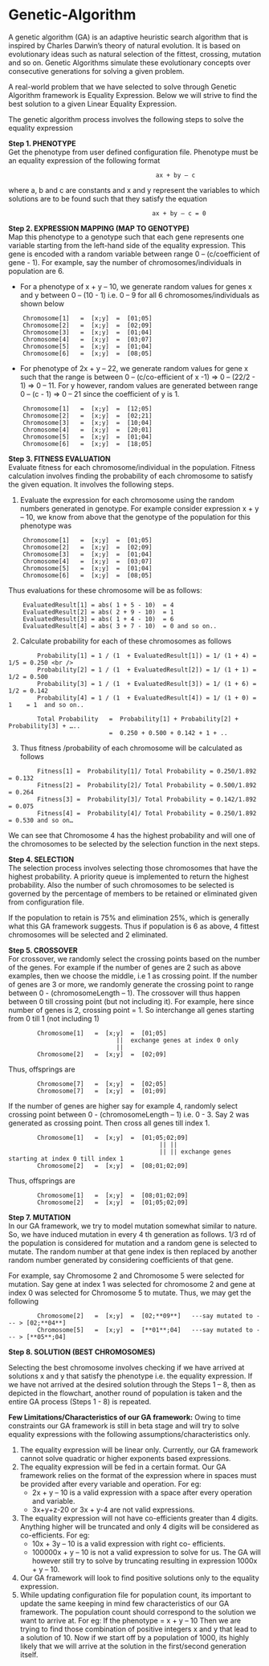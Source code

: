 # Genetic-Algorithm
A genetic algorithm (GA) is an adaptive heuristic search algorithm that is inspired by Charles Darwin’s theory of natural evolution. It is based on evolutionary ideas such as natural selection of the fittest, crossing, mutation and so on. Genetic Algorithms simulate these evolutionary concepts over consecutive generations for solving a given problem.

A real-world problem that we have selected to solve through Genetic Algorithm framework is Equality Expression. Below we will strive to find the best solution to a given Linear Equality Expression.

The genetic algorithm process involves the following steps to solve the equality expression

**Step 1. PHENOTYPE** <br />
Get the phenotype from user defined configuration file. Phenotype must be an equality expression of the following format <br /> 
```
                                         ax + by – c 
```
where a, b and c are constants and x and y represent the variables to which solutions are to be found such that they satisfy the equation <br />
```
                                        ax + by – c = 0 
```

**Step 2. EXPRESSION MAPPING (MAP TO GENOTYPE)** <br />
Map this phenotype to a genotype such that each gene represents one variable starting from the left-hand side of the equality expression. This gene is encoded with a random variable between range 0 – (c/coefficient of gene - 1). For example, say the number of chromosomes/individuals in population are 6. <br />
-	For a phenotype of x + y – 10, we generate random values for genes x and y between 0 – (10 - 1) i.e. 0 – 9 for all 6 chromosomes/individuals as shown below <br />

```
	Chromosome[1]   =  [x;y]  =  [01;05] 
	Chromosome[2]   =  [x;y]  =  [02;09] 
	Chromosome[3]   =  [x;y]  =  [01;04] 
	Chromosome[4]   =  [x;y]  =  [03;07] 
	Chromosome[5]   =  [x;y]  =  [01;04] 
	Chromosome[6]   =  [x;y]  =  [08;05]
```
-	For phenotype of 2x + y – 22, we generate random values for gene x such that the range is between 0 – (c/co-efficient of x -1) =>  0 – (22/2 - 1)  => 0 – 11. For y however, random values are generated between range 0 – (c - 1) => 0 – 21 since the coefficient of y is 1. <br />

```
	Chromosome[1]   =  [x;y]  =  [12;05] 
	Chromosome[2]   =  [x;y]  =  [02;21] 
	Chromosome[3]   =  [x;y]  =  [10;04] 
	Chromosome[4]   =  [x;y]  =  [20;01] 
	Chromosome[5]   =  [x;y]  =  [01;04] 
	Chromosome[6]   =  [x;y]  =  [18;05] 
```

**Step 3. FITNESS EVALUATION** <br />
Evaluate fitness for each chromosome/individual in the population. Fitness calculation involves finding the probability of each chromosome to satisfy the given equation. It involves the following steps. <br />
1.	Evaluate the expression for each chromosome using the random numbers generated in genotype. For example consider expression x + y – 10, we know from above that the genotype of the population for this phenotype was <br />

```
	Chromosome[1]   =  [x;y]  =  [01;05] 
	Chromosome[2]   =  [x;y]  =  [02;09] 
	Chromosome[3]   =  [x;y]  =  [01;04]
	Chromosome[4]   =  [x;y]  =  [03;07] 
	Chromosome[5]   =  [x;y]  =  [01;04] 
	Chromosome[6]   =  [x;y]  =  [08;05] 
```

Thus evaluations for these chromosome will be as follows: <br />

     	EvaluatedResult[1] = abs( 1 + 5 - 10)  = 4
      	EvaluatedResult[2] = abs( 2 + 9 - 10)  = 1
      	EvaluatedResult[3] = abs( 1 + 4 - 10)  = 6
      	EvaluatedResult[4] = abs( 3 + 7 - 10)  = 0 and so on..


2.	Calculate probability for each of these chromosomes as follows
```
      	Probability[1] = 1 / (1  + EvaluatedResult[1]) = 1/ (1 + 4) = 1/5 = 0.250 <br />
      	Probability[2] = 1 / (1  + EvaluatedResult[2]) = 1/ (1 + 1) = 1/2 = 0.500 
      	Probability[3] = 1 / (1  + EvaluatedResult[3]) = 1/ (1 + 6) = 1/2 = 0.142
      	Probability[4] = 1 / (1  + EvaluatedResult[4]) = 1/ (1 + 0) =  1    = 1  and so on..

      	Total Probability   =  Probability[1] + Probability[2] + Probability[3] + …..
                    	    =  0.250 + 0.500 + 0.142 + 1 + ..
```
3.	Thus fitness /probability of each chromosome will be calculated as follows
```
      	Fitness[1] =  Probability[1]/ Total Probability = 0.250/1.892 = 0.132
      	Fitness[2] =  Probability[2]/ Total Probability = 0.500/1.892 = 0.264
      	Fitness[3] =  Probability[3]/ Total Probability = 0.142/1.892 = 0.075
      	Fitness[4] =  Probability[4]/ Total Probability = 0.250/1.892 = 0.530 and so on…
```
We can see that Chromosome 4 has the highest probability and will one of the chromosomes to be selected by the selection function in the next steps.

**Step 4. SELECTION**<br />
The selection process involves selecting those chromosomes that have the highest probability.
A priority queue is implemented to return the highest probability. Also the number of such chromosomes to be selected is governed by the percentage of members to be retained or eliminated given from configuration file.

If the population to retain is 75% and elimination 25%, which is generally what this GA framework suggests. Thus if population is 6 as above, 4 fittest chromosomes will be selected and 2 eliminated.


**Step 5. CROSSOVER** <br />
For crossover, we randomly select the crossing points based on the number of the genes. For example if the number of genes are 2 such as above examples, then we choose the middle, i.e 1 as crossing point. If the number of genes are 3 or more, we randomly generate the crossing point to range between 0 - (chromosomeLength – 1). The crossover will thus happen between 0 till crossing point (but not including it).
For example, here since number of genes is 2, crossing point = 1. So interchange all genes starting from 0 till 1 (not including 1)

```
		Chromosome[1]   =  [x;y]  =  [01;05] 
				              ||  exchange genes at index 0 only
				              ||
		Chromosome[2]   =  [x;y]  =  [02;09] 
```

Thus, offsprings are 
```
		Chromosome[7]   =  [x;y]  =  [02;05] 
		Chromosome[7]   =  [x;y]  =  [01;09] 
```

If the number of genes are higher say for example 4, randomly select crossing point between 0 - (chromosomeLength – 1) i.e. 0 - 3. Say 2 was generated as crossing point. Then cross all genes till index 1.

```
		Chromosome[1]   =  [x;y]  =  [01;05;02;09]
                              		      || ||
                              		      || || exchange genes starting at index 0 till index 1
		Chromosome[2]   =  [x;y]  =  [08;01;02;09]
```

Thus, offsprings are 
```
		Chromosome[1]   =  [x;y]  =  [08;01;02;09]
		Chromosome[2]   =  [x;y]  =  [01;05;02;09]
```

**Step 7. MUTATION**<br /> 
In our GA framework, we try to model mutation somewhat similar to nature. So, we have induced mutation in every 4 th generation as follows. 1/3 rd of the population is considered for mutation and a random gene is selected to mutate. The random number at that gene index is then replaced by another random number generated by considering coefficients of that gene. 

For example, say Chromosome 2 and Chromosome 5 were selected for mutation. Say gene at index 1 was selected for chromosome 2 and gene at index 0 was selected for Chromosome 5 to mutate. Thus, we may get the following

```
		Chromosome[2]   =  [x;y]  =  [02;**09**]   ---say mutated to --- > [02;**04**]   
		Chromosome[5]   =  [x;y]  =  [**01**;04]   ---say mutated to --- > [**05**;04]  
```

**Step 8. SOLUTION (BEST CHROMOSOMES)** <br />

Selecting the best chromosome involves checking if we have arrived at solutions x and y that satisfy the phenotype i.e. the equality expression. If we have not arrived at the desired solution through the Steps 1 – 8, then as depicted in the flowchart, another round of population is taken and the entire GA process (Steps 1 - 8) is repeated.


**Few Limitations/Characteristics of our GA framework:**
Owing to time constraints our GA framework is still in beta stage and will try to solve equality expressions with the following assumptions/characteristics only.
1. The equality expression will be linear only. Currently, our GA framework cannot solve quadratic or higher exponents based expressions.
2. The equality expression will be fed in a certain format. Our GA framework relies on the format of the expression where in spaces must be provided after every variable and
operation. For eg:
    - 2x + y – 10 is a valid expression with a space after every operation and variable.
    - 3x+y+z-20 or 3x + y-4 are not valid expressions.
3. The equality expression will not have co-efficients greater than 4 digits. Anything higher will be truncated and only 4 digits will be considered as co-efficients. For eg:
    - 10x + 3y – 10 is a valid expression with right co- efficients.
    - 100000x + y – 10 is not a valid expression to solve for us. The GA will however still try to solve by truncating resulting in expression 1000x + y – 10.
4. Our GA framework will look to find positive solutions only to the equality expression.
5. While updating configuration file for population count, its important to update the same keeping in mind few characteristics of our GA framework. The population count should correspond to the solution we want to arrive at. 
For eg: If the phenotype = x + y – 10 Then we are trying to find those combination of positive integers x and y that lead to a solution of 10. Now if we start off by a population of 1000, its highly likely that we will arrive at the solution in the first/second generation itself.

